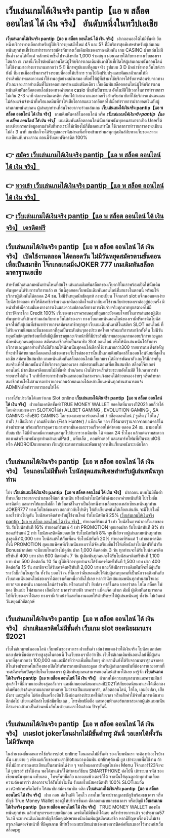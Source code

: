 # เว็บเล่นเกมได้เงินจริง pantip【แอ พ สล็อต ออนไลน์ ได้ เงิน จริง】  อันดับหนึ่งในทวีปเอเชีย

**เว็บเล่นเกมได้เงินจริง pantip【แอ พ สล็อต ออนไลน์ ได้ เงิน จริง】** ฝากถอนออโต้ไม่มีขั้นต่ำ  อีกหนึ่งบริการทางเลือกสำหรับผู้ใช้บริการยุคสมัยใหม่ 4จี และ 5จี ที่มีบริการสุดพิเศษสำหรับผู้เล่นเกมพนันทุกท่านที่เข้ามาทำรายการสมัครกับทางเว็บเดิมพันของเราลงเดิมพัน เกม CASINO  ฝากเล่นไม่มีขั้นต่ำ เล่นได้ตั้งแต่ หลักหน่วยขึ้นไปจนถึงหลัก 1,000 ร่วมสนุก ผ่อนคลายได้กับทางทางเว็บของเราได้แล้ว ณ เวลานี้เว็บไซต์พนันออนไลน์ผู้ให้บริการเกมเดิมพันคาสิโนที่เปิดให้ผู้เล่นเกมพนันออนไลน์ได้ใช้งานมาอย่างยาวนานมากกว่า 5 ปี มีภาพรูปแบบที่ดูสมจจริง รูปแบบ 3 D
มิหนำซ้ำทางเว็บไซต์เรายังมี ทีมงานมืออาชีพการสร้างระบบที่คอยให้บริการ  รวมไปถึงปรับปรุงและพัฒนาตัวเกมให้มีประสิทธิภาพและความน่าใช้งานอยู่อย่างสม่ำเสมอ เพื่อที่ให้ผู้ที่เข้ามาใช้บริการได้รับการต้อนรับจากทางตัวเกมของเราอย่างเต็มที่ไม่ขาดตกบกพร่องแม้แต่นิดเดียว เว็บเดิมพันสล็อตออนไลน์ผู้ให้บริการเกมพนันเดิมพันสล็อตออนไลน์ของทางค่ายเกม casio นั้นยังเป็นระบบ อัตโนมัติใช้เวลาในการทำรายการไม่เกิน 2-3 นาที ต่อการเติมเครดิต เรียกได้ว่าสะดวกและรวดเร็วสำหรับสมาชิกที่ใช้บริการแน่นอนและไม่ต้องแจ้งเจ้าหน้าที่หรือแอดมินที่ทำให้เสียโอกาสและเวลาอีกต่อไปเมื่อทำรายการฝากยอดเงินกับผู้เล่นเกมพนันทุกคน
ผู้เล่นทุกท่านที่สนใจอยากจะร่วมเล่นเกม **เว็บเล่นเกมได้เงินจริง pantip【แอ พ สล็อต ออนไลน์ ได้ เงิน จริง】** เกมเดิมพันคาสิโนออนไลน์ หรือ ***เว็บเล่นเกมได้เงินจริง pantip【แอ พ สล็อต ออนไลน์ ได้ เงิน จริง】*** เกมเดิมพันสล็อตออนไลน์นักเล่นพนันทุกคนสามารถเปิด Userได้เลยเพียงกรอกข้อมูลตามลำดับที่ทางเรามีให้เพียงไม่กี่ขั้นตอนเท่านั้น ใช้เวลาการทำรายการลงทะเบียนไม่ถึง 3 นาที สมาชิกก็จะได้รับยูสและรหัสผ่านเพื่อที่จะเข้ามาร่วมสนุกสุดมันส์กับทางเว็บของเราลงทะเบียนกับทางเราณ ตอนนี้รับเลยฟรีเครดิต 100%

## 👉 [สมัคร เว็บเล่นเกมได้เงินจริง pantip【แอ พ สล็อต ออนไลน์ ได้ เงิน จริง】](https://archa888.com/)
## 👉 [ทางเข้า เว็บเล่นเกมได้เงินจริง pantip【แอ พ สล็อต ออนไลน์ ได้ เงิน จริง】](https://archa888.com/)
## 👉 [เว็บเล่นเกมได้เงินจริง pantip【แอ พ สล็อต ออนไลน์ ได้ เงิน จริง】 เครดิตฟรี](https://archa888.com/)

## เว็บเล่นเกมได้เงินจริง pantip【แอ พ สล็อต ออนไลน์ ได้ เงิน จริง】 เปิดใช้งานตลอด ได้ตลอดวัน ไม่มีวันหยุดสมัครตามขั้นตอนเพื่อเป็นสมาชิก โจ๊กเกอเกมมิ่งJOKER 777 เกมเดิมพันสล็อตมาตรฐานเอเชีย

สำหรับนักเล่นเกมพนันท่านไหนที่สนใจ เล่นเกมเดิมพันสล็อตของเว็บคาสิโนเราพร้อมเปิดให้นักเดิมพันทุกคนได้รับการบริการแล้ว ณ วันนี้สุดยอดเว็บพนันเดิมพันออนไลน์ที่มาแรงในตอนนี้ พร้อมให้บริการผู้เดิมพันได้ตลอด 24 ชม. ไม่มีวันหยุดนักขัตฤกษ์ ลงทะเบียน โจ๊กเกอร์ slot แจ็กพอตแตกง่าย โบนัสเข้าตลอด ทำให้มีสมาชิกจำนวนมากติดอกติดใจแล้วกลับมาใช้งานกับค่ายของเราต่ออยู่บ่อยครั้ง มิหนำซ้ำยังมีความมั่นคงทางการเงินและความปลอดภัยทางการเงินจ่ายจริงทุกบาททุกสตางค์ไม่มีประวัติการโกง Credit 100% เว็บของทางเราครอบคลุมที่สุดและยังตอบโจทย์ในการเล่นของผู้เดิมพันทุกท่านที่เข้ามาร่วมเล่นกับทางเว็บไซต์ของเรา
ทางเว็บเกมพนันออนไลน์ของเรามีฟรีเครดิตโบนัสแจกให้กับผู้เล่นที่เข้ามาทำรายการสมัครสมาชิกทุกยูส เว็บเกมเดิมพันคาสิโนสมัคร SLOT ออนไลน์ ที่ได้รับความนิยมและชื่นชอบมากที่สุดเป็นระดับต้นๆของประเทศไทย พร้อมบริการสมาชิกทั้งคืน ไม่มีวันหยุดนักขัตฤกษ์พร้อมทั้งยังมีผู้เชี่ยวชาญและเจ้าหน้าที่ที่มีประสิทธิภาพและคุณภาพคอยบริการและดูแลนักพนันทุกคนอยู่ตลอด สมัครสมาชิกเพื่อเป็นสมาชิก Slot ออนไลน์ เพื่อให้นักเล่นพนันได้รับการบริการและดูแลอย่างทั่วถึงมีตัวเกมให้นักพนันทุกคนได้เลือกใช้งานมากกว่า300 รายการเกม
สิ่งสำคัญที่จะทำให้ค่ายเกมสล็อตออนไลน์ของทางเว็บไซต์ของเรานั้นเป็นเกมเดิมพันคาสิโนออนไลน์นิยมที่สุดในเอเชีย สมัครเป็นสมาชิก  เกมพนันเดิมพันสล็อตออนไลน์เว็บเกมเราได้มีการพัฒนาตัวเกมให้มีภาพที่ดูสมจริงเพื่อให้เกมนั้นน่าใช้บริการอยู่ตลอดเวลา สมัครตามขั้นตอนเพื่อเป็นสมาชิก สล็อตโจ๊กเกอร์ออนไลน์ ฝากเติมเครดิตแบบไม่มีขั้นต่ำ ฝาก/ถอน เงินได้รวดเร็วด้วยระบบอัตโนมัติ ใช้เวลาการทำรายการไม่เกิน 1 นาทีทั้งรายการฝากเงินและถอนเงินสามารถแจ้งถอนได้ด้วยตนเองง่ายๆ หรือถ้าหากสมาชิกท่านใดไม่สามารถทำรายการถอนด้วยตนเองได้เหล่าเซียนพนันทุกท่านสามารถแจ้ง ADMINเพื่อทำรายการถอนให้ได้

เวลานี้รับประกันได้เลยว่าเกม Slot online **เว็บเล่นเกมได้เงินจริง pantip【แอ พ สล็อต ออนไลน์ ได้ เงิน จริง】** ฝากเติมเครดิตขั้นต่ำTRUE MONEY WALLET ยอดฮิตที่มาแรงปี2021เลยก็ว่าได้โดยค่ายเกมของเรา SLOTXOได้นำ ALLBET GAMING , EVOLUTION GAMING , SA GAMING หรือBIG GAMING โลกของเกมบาคาร่าออนไลน์ / สล็อตออนไลน์ / รูเล็ต / ไฮโล / กำถั่ว / เสือมังกร / เกมส์ยิงปลา (Fish Hunter) / แบ็กแจ็ค ฯลฯ ที่ได้มาตรฐานจากจากบ่อนคาสิโนต่างประเทศ พร้อมบริการสุดความสามารถมั่นคงและรวดเร็วคอยให้คำตอบ ตลอด 24 ชม. มามอบให้กับสมาชิก ได้มีตัวเกมมีความสนุกสนุกไปกับการวางเดิมพัน ได้ ตลอด 24 ชั่วโมง แล้วแต่ความสะดวกของเหล่าเซียนพนันทุกท่านผ่านบนiPad , แท็บเล็ต , คอมพิวเตอร์ และสมาร์ทโฟนที่เป็นระบบIOS หรือ ANDROIDแบบพกพา เรียนรู้ประสบการณ์และพัฒนาสู่การเป็นเซียนพนันระบดับโลก

## เว็บเล่นเกมได้เงินจริง pantip【แอ พ สล็อต ออนไลน์ ได้ เงิน จริง】 โอนถอนไม่มีขั้นต่ำ โบนัสสุดแสนพิเศษสำหรับผู้เล่นพนันทุกท่าน

โปร **เว็บเล่นเกมได้เงินจริง pantip【แอ พ สล็อต ออนไลน์ ได้ เงิน จริง】** ฝากถอน แบบไม่มีขั้นต่ำ ที่ทางเว็บเราอยากจะนำเสนอให้แก่  นักพนัน หรือนักล่าโบนัสที่กำลังมองหาค่ายพนันที่มี โปรโมชั่นเครดิตดีๆ และการให้แบบไม่กั๊ก ให้เว็บคาสิโนเราเป็นอีกหนึ่งทางเลือกของเหล่าเซียนพนันทุกท่าน JOKER777 ทางเว็บไซต์ของเรา ขอกล่าวกับโปรดีๆ ให้กับเซียนพนันได้เลือกเล่นกัน จะมีโปรโมชั่นอะไรบ้างไปดูกัน
โบนัสเครดิตสำหรับผู้ใช้งานใหม่ รับโบนัสทันที 25% [เว็บเล่นเกมได้เงินจริง pantip【แอ พ สล็อต ออนไลน์ ได้ เงิน จริง】](https://archa888.com/) ทำยอดเทิร์นแค่ 1 เท่า
โบนัสในการฝากครั้งแรกของวัน รับโบนัสทันที 16% ทำยอดเทิร์นแค่ 4 เท่า
 PROMOTION ทุกยอดฝาก รับโบนัสทันที 8% ทำยอดเทิร์นแค่ 2 เท่า
โบนัสเครดิตคืนยอดเสีย รับโบนัสทันที 8% ทุนที่เสียจากผู้เล่นเกมพนันทุกท่าน สูงสุดถึง10,000 บาท
โบนัสแชร์ให้กับเพื่อน รับโบนัสทันที 20% ทำยอดเทิร์นแค่ 1 เท่าของเครดิต
ทั้งนี้ PROMOTION สุดแสนพิศษที่เว็บพนันของเราได้จัดเตรียมขึ้นไว้ให้เพื่อนักล่าโบนัสฟรีที่น่ารัก Bonusฝากบ่อย จะมีแบบไหนบ้างไปดูกัน
ฝาก 1,000 ติดต่อกัน 3 วัน ทุกท่านจะได้รับโบนัสเครดิตฟรีทันที 400 บาท
ฝาก 600 ติดต่อกัน 7 วัน ผู้เดิมพันทุกคนจะได้รับโบนัสเครดิตฟรีทันที 1,100 บาท
ฝาก 500 ติดต่อกัน 10 วัน ผู้ใช้บริการทุกท่านจะได้รับเครดิตฟรีทันที 1,500 บาท
ฝาก 400 ติดต่อกัน 15 วัน สมาชิกจะได้รับเครดิตฟรีทันที 2,000 บาท
และก็ยังมีการวางเดิมพันที่จะได้ลุ้นรับรางวัลบิ๊กวินในทุกวัน ทั้งวัน บอกไว้ ณ ที่นี้เลยว่าคืนยอดเสียให้กับผู้เล่นทุกคนที่เป็นนักวางเดิมพันกับเว็บเกมพนันออนไลน์ของเราได้อย่างเต็มเหนี่ยวกันไปเลย หากว่านักเล่นเกมพนันทุกท่านสนใจและอยากจะแทงพนัน เกมออนไลน์สร้างเงิน หรือเกมกำถั่ว  ยิงปลา คาสิโนสด บาคาร่าสด ไฮโล สล็อต ไพ่แคง ปั่นแปะ ไพ่สามกอง เสือมังกร บาคาร่าสายฟ้า บาคาร่า แบ็คแจ๊ค เก้าเก ดัมมี่ ผู้เดิมพันสามารถกดไปที่เว็บของเราได้เลย ทางเรามีเจ้าหน้าที่และทีมงานคอยให้คำปรึกษาให้ผู้เล่นพนันอยู่ ทั้งวัน ไม่เว้นแต่วันหยุดนักขัตฤกษ์

## เว็บเล่นเกมได้เงินจริง pantip【แอ พ สล็อต ออนไลน์ ได้ เงิน จริง】 ฝากเติมเครดิตไม่มีขั้นต่ำ  เว็บเกม slot ยอดนิยมมาแรงปี2021

เว็บไซต์เกมพนันออนไลน์ เว็บพนันของทางเรา ฝากขั้นต่ำ เล่นง่ายแตกง่ายได้เงินจริง โบนัสแตกบ่อยและเปอร์เซ็นต์การจ่ายสูงสุดในตอนนี้ ในเว็บของเราถือว่าเป็น เว็บไซต์เกมเดิมพันออนไลน์ที่มีผู้เล่นมากที่สุดมากกว่า 100,000 คนและมีถ้าทีว่าจะเพิ่มขึ้นเรื่อยๆ ค่ายเรานั้นยังได้รับจากมาตราฐานจากคาสิโนต่างประเทศในเรื่องของเปิดให้บริการเกมพนันและดูแล สำหรับผู้เล่นเกมพนันที่ต้องการและอยากที่จะสมัครเพื่อเปิดยูสกับในเว็บของเรา ผู้เดิมพันทุกคนสามารถแอดไลน์เข้ามาได้เลย
	มารู้จัก **เว็บเล่นเกมได้เงินจริง pantip【แอ พ สล็อต ออนไลน์ ได้ เงิน จริง】** ตัวเกมให้ความสนุกสนานและความมันส์สุดเร้าใจที่มีภาพและเสียงสุดอลังการ และมีเกมยอดนิยมมาแรงปี2021ให้กับยอดนิยมมาแรงได้เลือกลงเดิมพันอย่างล้นหลามและหลากหลาย  ไม่ว่าจะเป็นเกมบาคาร่า, สล็อตออนไลน์, ไฮโล, เกมยิงปลา, เสือมังกร และรูเล็ต ไม่ต้องขึ้นเครื่องบินไปถึงบ่อนต่างประเทศให้เสียเวลา หรือเสียค่าใช้จ่ายในการเดินทางอีกต่อไป เพียงแค่นักล่าโบนัสมีแท็บเลต , โทรศัพท์มือถือ และคอมพิวเตอร์พกพาสะดวกผู้เล่นเกมพนันก็สามารถเข้ามาเป็นส่วนหนึ่งกับในค่ายเกมเราได้แล้วณ ปัจจุบันนี้

## เว็บเล่นเกมได้เงินจริง pantip【แอ พ สล็อต ออนไลน์ ได้ เงิน จริง】 เกมslot jokerโอนฝากไม่มีขั้นต่ำทรู มันนี่ วอเลทได้ทั้งวัน ไม่มีวันหยุด

ในส่วนของขั้นตอนการใช้บริการslot online โอนถอนไม่มีขั้นต่ำ ของเว็บพนันเรา จะต้องทำอะไรบ้างนั้น แบบง่าย ๆ เพียงแค่เว็บของทางเราSlotเกมวางเดิมพัน onlineต้องมี ยูส เข้าระบบเพื่อใช้งาน ถ้ายังไม่มีสามารถลงทะเบียนเป็นสมาชิกได้ง่าย ๆ จากโหมดการเปิดยูสในช่อง Menu โจ๊กเกอร์123จึงจะได้ ยูสเซอร์ เข้าใช้งาน พอได้มาแล้วก็ให้ทำตามวิธีบน SMARTPHONE ต่อไปนี้
เข้าระบบ รหัส  ของเซียนพนันทุกคน แท็บเลต , โทรศัพท์มือถือ และคอมพิวเตอร์ก็ได้
จากนั้นให้คุณลูกค้าทุกท่านเลือกความต้องการว่า ต้องการจะได้รับโปรโมชั่น รับเลยโบนัสเครดิตฟรี 100% SLOTเกมวัดดวงOnlineหรือไม่รับ
ให้สมาชิกสมัครสมาชิก คลิก **เว็บเล่นเกมได้เงินจริง pantip【แอ พ สล็อต ออนไลน์ ได้ เงิน จริง】** ฝาก ถอน  อัตโนมัติ โอนไว ภาพในเว็บจะปรากฏเลขบัญชีพร้อมธนาคาร หรือบัญชี True Money Wallet ของผู้ให้บริการขึ้นมา
คัดลอกหมายเลขธนาคาร หรือบัญชี **เว็บเล่นเกมได้เงินจริง pantip【แอ พ สล็อต ออนไลน์ ได้ เงิน จริง】** TRUE MONEY WALLET ของนักพนันทุกท่าน แล้วทำธุรกรรมระบบเติมถอน เครดิตไม่มีขั้นต่ำได้เลย
หลังทำรายการแล้ว รอประมาณ57 วินาที ระบบจะเติมเงินเข้าบัญชีสล็อตjokerของนักเดิมพันผู้สมัครสมาชิก
หากมีปัญหาเรื่องเงินไม่เข้า กรุณาติดต่อเจ้าหน้าที่ ที่มีคุณภาพ ที่ทำเรื่องลงทะเบียนผ่านช่องทางการติดต่อที่แนบเอาไว้ทางหน้าเว็บสล็อตpg


